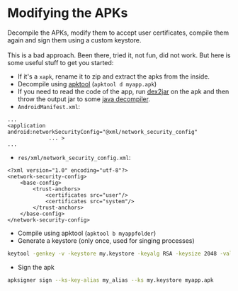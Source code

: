 # Modifying the APKs
Decompile the APKs, modify them to accept user certificates, compile them again and sign them using a custom keystore.
<br><br>
This is a bad approach. Been there, tried it, not fun, did not work. But here is some useful stuff to get you started:
- If it's a `xapk`, rename it to zip and extract the apks from the inside.
- Decompile using [apktool](https://apktool.org/) (`apktool d myapp.apk`)
- If you need to read the code of the app, run [dex2jar](https://github.com/pxb1988/dex2jar) on the apk and then throw the output jar to some [java decompiler](http://www.javadecompilers.com/).
- `AndroidManifest.xml`:
```
...
<application android:networkSecurityConfig="@xml/network_security_config"
             ... >
...
```
- `res/xml/network_security_config.xml`:
```
<?xml version="1.0" encoding="utf-8"?>
<network-security-config>
    <base-config>
        <trust-anchors>
            <certificates src="user"/>
            <certificates src="system"/>
        </trust-anchors>
    </base-config>
</network-security-config>
```
- Compile using apktool (`apktool b myappfolder`)
- Generate a keystore (only once, used for singing processes)
```bash
keytool -genkey -v -keystore my.keystore -keyalg RSA -keysize 2048 -validity 10000 -alias my_alias
```
- Sign the apk
```bash
apksigner sign --ks-key-alias my_alias --ks my.keystore myapp.apk
```
